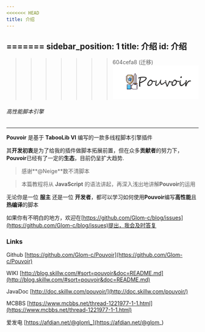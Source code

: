 ```yaml
---
<<<<<<< HEAD
title: 介绍
---
```

=======
sidebar_position: 1
title: 介绍
id: 介绍
---

>>>>>>> 604cefa8 (迁移)
![header.png](images/header.png)

###### 高性能脚本引擎

---

**Pouvoir** 是基于 **TabooLib VI** 编写的一款多线程脚本引擎插件

<!-- 你完全可以向Pouvoir添加你喜欢脚本语言引擎，前提是它实现了jsr223标准。 -->

其**开发初衷**是为了给我的插件做脚本拓展前置，但在众多**贡献者**的努力下，**Pouvoir**已经有了一定的**生态**，目前仍呈扩大趋势.

> 感谢**@Neige**数不清脚本

> 本篇教程将从 **JavaScript** 的语法讲起，再深入浅出地讲解**Pouvoir**的运用

无论你是一位 **服主** 还是一位 **开发者**，都可以学习如何使用**Pouvoir**编写**高性能**且**热编译**的脚本

如果你有不明白的地方，欢迎在[https://github.com/Glom-c/blog/issues](https://github.com/Glom-c/blog/issues)提出，我会及时答复

### Links

Github [https://github.com/Glom-c/Pouvoir](https://github.com/Glom-c/Pouvoir)

WIKI [http://blog.skillw.com/#sort=pouvoir&doc=README.md](http://blog.skillw.com/#sort=pouvoir&doc=README.md)

JavaDoc [http://doc.skillw.com/pouvoir/](http://doc.skillw.com/pouvoir/)

MCBBS [https://www.mcbbs.net/thread-1221977-1-1.html](https://www.mcbbs.net/thread-1221977-1-1.html)

爱发电 [https://afdian.net/@glom\_](https://afdian.net/@glom_)
